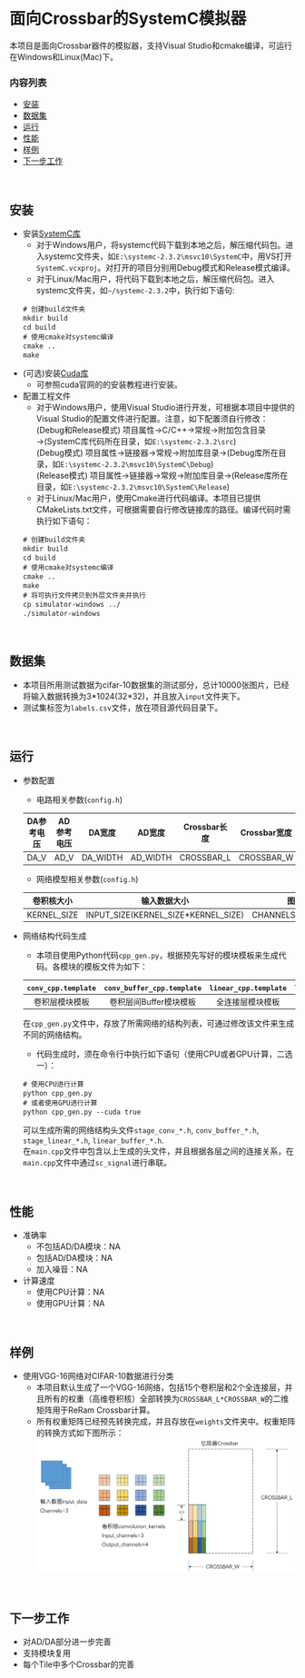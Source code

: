 # 面向Crossbar的SystemC模拟器
本项目是面向Crossbar器件的模拟器，支持Visual Studio和cmake编译，可运行在Windows和Linux(Mac)下。


### 内容列表
- <a href='#安装'>安装</a>
- <a href='#数据集'>数据集</a>
- <a href='#运行'>运行</a>
- <a href='#性能'>性能</a>
- <a href='#样例'>样例</a>
- <a href='#下一步工作'>下一步工作</a>

&nbsp;
&nbsp;

## 安装
- 安装[SystemC库](http://www.accellera.org/downloads/standards/systemc)
	* 对于Windows用户，将systemc代码下载到本地之后，解压缩代码包。进入systemc文件夹，如`E:\systemc-2.3.2\msvc10\SystemC`中，用VS打开`SystemC.vcxproj`。对打开的项目分别用Debug模式和Release模式编译。
	* 对于Linux/Mac用户，将代码下载到本地之后，解压缩代码包。进入systemc文件夹，如`~/systemc-2.3.2`中，执行如下语句: 
	```Shell
	# 创建build文件夹
	mkdir build
	cd build
	# 使用cmake对systemc编译
	cmake ..
	make
	```
- (可选)安装[Cuda库](https://developer.nvidia.com/cuda-downloads)
	* 可参照cuda官网的的安装教程进行安装。
- 配置工程文件
	* 对于Windows用户，使用Visual Studio进行开发，可根据本项目中提供的Visual Studio的配置文件进行配置。注意，如下配置须自行修改：<br>
	(Debug和Release模式) 项目属性→C/C++→常规→附加包含目录→(SystemC库代码所在目录，如`E:\systemc-2.3.2\src`)<br>
	(Debug模式) 项目属性→链接器→常规→附加库目录→(Debug库所在目录，如`E:\systemc-2.3.2\msvc10\SystemC\Debug`)<br>
	(Release模式) 项目属性→链接器→常规→附加库目录→(Release库所在目录，如`E:\systemc-2.3.2\msvc10\SystemC\Release`)<br>
	* 对于Linux/Mac用户，使用Cmake进行代码编译。本项目已提供CMakeLists.txt文件，可根据需要自行修改链接库的路径。编译代码时需执行如下语句：
	```Shell
	# 创建build文件夹
	mkdir build
	cd build
	# 使用cmake对systemc编译
	cmake ..
	make
	# 将可执行文件拷贝到外层文件夹并执行
	cp simulator-windows ../
	./simulator-windows
	```

&nbsp;

## 数据集
- 本项目所用测试数据为cifar-10数据集的测试部分，总计10000张图片，已经将输入数据转换为3\*1024(32\*32)，并且放入`input`文件夹下。
- 测试集标签为`labels.csv`文件，放在项目源代码目录下。

&nbsp;


## 运行
- 参数配置
	* 电路相关参数(`config.h`)

	| DA参考电压 | AD参考电压 | DA宽度 | AD宽度 | Crossbar长度 | Crossbar宽度 | 每个Tile中Crossbar个数 |
	|:-:|:-:|:-:|:-:|:-:|:-:|:-:|
	| DA_V | AD_V | DA_WIDTH | AD_WIDTH | CROSSBAR_L | CROSSBAR_W | CROSSBAR_N |

	* 网络模型相关参数(`config.h`)

	| 卷积核大小 | 输入数据大小 | 图像通道数 | 图像尺寸 | 输入图片数目 | 池化大小 |
	|:-:|:-:|:-:|:-:|:-:|:-:|
	| KERNEL_SIZE | INPUT_SIZE(KERNEL_SIZE\*KERNEL_SIZE) | CHANNELS_3/32/48/80/128 | IMAGE_SIZE_32/16/8 | PICTURE_NUM | POOLING_SIZE_1/2/8 |

- 网络结构代码生成
	* 本项目使用Python代码`cpp_gen.py`，根据预先写好的模块模板来生成代码。各模块的模板文件为如下：

	| `conv_cpp.template` | `conv_buffer_cpp.template` | `linear_cpp.template` | `linear_buffer_cpp.template`|
	|:-:|:-:|:-:|:-:|
	| 卷积层模块模板 | 卷积层间Buffer模块模板 | 全连接层模块模板 | 全连接层间Buffer模块模板 |

	在`cpp_gen.py`文件中，存放了所需网络的结构列表，可通过修改该文件来生成不同的网络结构。

	* 代码生成时，须在命令行中执行如下语句（使用CPU或者GPU计算，二选一）：

	```Shell
	# 使用CPU进行计算
	python cpp_gen.py
	# 或者使用GPU进行计算
	python cpp_gen.py --cuda true
	```
	可以生成所需的网络结构头文件`stage_conv_*.h`, `conv_buffer_*.h`, `stage_linear_*.h`, `linear_buffer_*.h`. <br>
	在`main.cpp`文件中包含以上生成的头文件，并且根据各层之间的连接关系，在`main.cpp`文件中通过`sc_signal`进行串联。

&nbsp;


## 性能
- 准确率
	* 不包括AD/DA模块：NA
	* 包括AD/DA模块：NA
	* 加入噪音：NA
- 计算速度
	* 使用CPU计算：NA
	* 使用GPU计算：NA


&nbsp;


## 样例
- 使用VGG-16网络对CIFAR-10数据进行分类
	* 本项目默认生成了一个VGG-16网络，包括15个卷积层和2个全连接层，并且所有的权重（高维卷积核）全部转换为`CROSSBAR_L*CROSSBAR_W`的二维矩阵用于ReRam Crossbar计算。
	* 所有权重矩阵已经预先转换完成，并且存放在`weights`文件夹中。权重矩阵的转换方式如下图所示：
	![avatar](WeightConvert.png)

&nbsp;
&nbsp;


## 下一步工作
- 对AD/DA部分进一步完善
- 支持模块复用
- 每个Tile中多个Crossbar的完善
